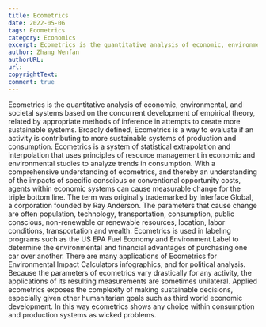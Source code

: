 ```yaml
---
title: Ecometrics
date: 2022-05-06
tags: Ecometrics
category: Economics
excerpt: Ecometrics is the quantitative analysis of economic, environmental, and societal systems based on the concurrent development of empirical theory, related by appropriate methods of inference in attempts to create more sustainable systems. 
author: Zhang Wenfan
authorURL: 
url: 
copyrightText: 
comment: true
---
```


Ecometrics is the quantitative analysis of economic, environmental, and societal systems based on the concurrent development of empirical theory, related by appropriate methods of inference in attempts to create more sustainable systems. Broadly defined, Ecometrics is a way to evaluate if an activity is contributing to more sustainable systems of production and consumption. Ecometrics is a system of statistical extrapolation and interpolation that uses principles of resource management in economic and environmental studies to analyze trends in consumption. With a comprehensive understanding of ecometrics, and thereby an understanding of the impacts of specific conscious or conventional opportunity costs, agents within economic systems can cause measurable change for the triple bottom line. The term was originally trademarked by Interface Global, a corporation founded by Ray Anderson. The parameters that cause change are often population, technology, transportation, consumption, public conscious, non-renewable or renewable resources, location, labor conditions, transportation and wealth. Ecometrics is used in labeling programs such as the US EPA Fuel Economy and Environment Label to determine the environmental and financial advantages of purchasing one car over another. There are many applications of Ecometrics for Environmental Impact Calculators infographics, and for political analysis. Because the parameters of ecometrics vary drastically for any activity, the applications of its resulting measurements are sometimes unilateral. Applied ecometrics exposes the complexity of making sustainable decisions, especially given other humanitarian goals such as third world economic development. In this way ecometrics shows any choice within consumption and production systems as wicked problems.